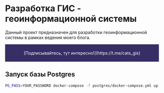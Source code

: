 # Разработка ГИС - геоинформационной системы

Данный проект предназначен для разработки геоинформационной системы в рамках ведения моего блога. <br>

<center style="background-color: #362E65; color: #fff;padding: 20px;">
  [Подписывайтесь, тут интересно!](https://t.me/cats_gis)
</center>

## Запуск базы Postgres

```bash
PG_PASS=YOUR_PASSWORD docker-compose -f postgres/docker-compose.yml up -d
```